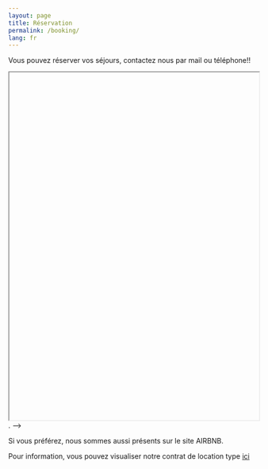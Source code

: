 ```yaml
---
layout: page
title: Réservation
permalink: /booking/
lang: fr
---
```



Vous pouvez réserver vos séjours, contactez nous par mail ou téléphone!!



<iframe src="https://meuse-ecurieux.tourisme-booking.com/fr/4058/956-fp.html

?iframe=true&fiche_direct=true" width="100%" height="700" ></iframe>



<!--
Pour consulter nos disponibilités, voici le lien à suivre:
<iframe src="https://meuse.tourisme-booking.com/fr/evres/gite-de-l-ecurieux-902-fp.html?iframe=true&fiche_direct=true" width="100%" height="700" ></iframe>. 
-->

Si vous préférez, nous sommes aussi présents sur le site AIRBNB.

Pour information, vous pouvez visualiser notre contrat de location type 
<a href="/images/contrat.pdf" target="_blank">ici</a> 
